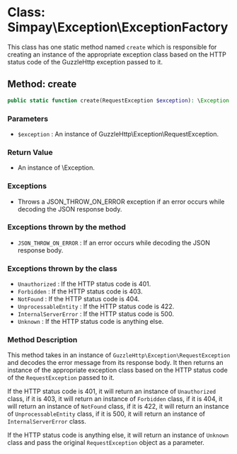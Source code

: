 # Class: Simpay\Exception\ExceptionFactory

This class has one static method named `create` which is responsible for creating an instance of the appropriate exception class based on the HTTP status code of the GuzzleHttp exception passed to it.

## Method: create

```php
public static function create(RequestException $exception): \Exception
```

### Parameters
- `$exception` : An instance of GuzzleHttp\Exception\RequestException.

### Return Value
- An instance of \Exception.

### Exceptions
- Throws a JSON_THROW_ON_ERROR exception if an error occurs while decoding the JSON response body.

### Exceptions thrown by the method

- `JSON_THROW_ON_ERROR` : If an error occurs while decoding the JSON response body.

### Exceptions thrown by the class

- `Unauthorized` : If the HTTP status code is 401.
- `Forbidden` : If the HTTP status code is 403.
- `NotFound` : If the HTTP status code is 404.
- `UnprocessableEntity` : If the HTTP status code is 422.
- `InternalServerError` : If the HTTP status code is 500.
- `Unknown` : If the HTTP status code is anything else.

### Method Description
This method takes in an instance of `GuzzleHttp\Exception\RequestException` and decodes the error message from its response body. It then returns an instance of the appropriate exception class based on the HTTP status code of the `RequestException` passed to it.

If the HTTP status code is 401, it will return an instance of `Unauthorized` class, if it is 403, it will return an instance of `Forbidden` class, if it is 404, it will return an instance of `NotFound` class, if it is 422, it will return an instance of `UnprocessableEntity` class, if it is 500, it will return an instance of `InternalServerError` class.

If the HTTP status code is anything else, it will return an instance of `Unknown` class and pass the original `RequestException` object as a parameter.